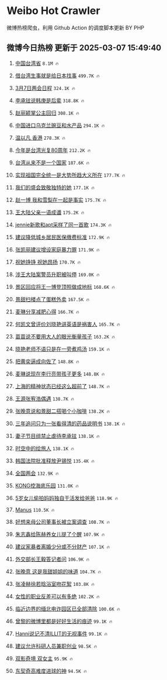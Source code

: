 # Weibo Hot Crawler 



微博热榜爬虫，利用 Github Action 的调度脚本更新 BY PHP 


## 微博今日热榜 更新于 2025-03-07 15:49:40 
1. [中国台湾省](https://s.weibo.com/weibo?q=%23%E4%B8%AD%E5%9B%BD%E5%8F%B0%E6%B9%BE%E7%9C%81%23&t=31&band_rank=1&Refer=top) `8.1M 🔥` 

1. [借台湾生事就是给日本找事](https://s.weibo.com/weibo?q=%23%E5%80%9F%E5%8F%B0%E6%B9%BE%E7%94%9F%E4%BA%8B%E5%B0%B1%E6%98%AF%E7%BB%99%E6%97%A5%E6%9C%AC%E6%89%BE%E4%BA%8B%23&t=31&band_rank=2&Refer=top) `499.7K 🔥` 

1. [3月7日两会日程](https://s.weibo.com/weibo?q=%233%E6%9C%887%E6%97%A5%E4%B8%A4%E4%BC%9A%E6%97%A5%E7%A8%8B%23&t=31&band_rank=3&Refer=top) `324.1K 🔥` 

1. [李承铉说韩庚是后辈](https://s.weibo.com/weibo?q=%E6%9D%8E%E6%89%BF%E9%93%89%E8%AF%B4%E9%9F%A9%E5%BA%9A%E6%98%AF%E5%90%8E%E8%BE%88&t=31&band_rank=4&Refer=top) `318.8K 🔥` 

1. [赵丽颖掌公主回归](https://s.weibo.com/weibo?q=%23%E8%B5%B5%E4%B8%BD%E9%A2%96%E6%8E%8C%E5%85%AC%E4%B8%BB%E5%9B%9E%E5%BD%92%23&t=31&band_rank=5&Refer=top) `308.1K 🔥` 

1. [中国进口乌克兰豌豆和水产品](https://s.weibo.com/weibo?q=%23%E4%B8%AD%E5%9B%BD%E8%BF%9B%E5%8F%A3%E4%B9%8C%E5%85%8B%E5%85%B0%E8%B1%8C%E8%B1%86%E5%92%8C%E6%B0%B4%E4%BA%A7%E5%93%81%23&t=31&band_rank=6&Refer=top) `294.1K 🔥` 

1. [温以凡 香港](https://s.weibo.com/weibo?q=%E6%B8%A9%E4%BB%A5%E5%87%A1%20%E9%A6%99%E6%B8%AF&t=31&band_rank=7&Refer=top) `278.3K 🔥` 

1. [今年是台湾光复80周年](https://s.weibo.com/weibo?q=%23%E4%BB%8A%E5%B9%B4%E6%98%AF%E5%8F%B0%E6%B9%BE%E5%85%89%E5%A4%8D80%E5%91%A8%E5%B9%B4%23&t=31&band_rank=8&Refer=top) `212.2K 🔥` 

1. [台湾从来不是一个国家](https://s.weibo.com/weibo?q=%23%E5%8F%B0%E6%B9%BE%E4%BB%8E%E6%9D%A5%E4%B8%8D%E6%98%AF%E4%B8%80%E4%B8%AA%E5%9B%BD%E5%AE%B6%23&t=31&band_rank=9&Refer=top) `187.6K 🔥` 

1. [实现祖国完全统一是大势所趋大义所在](https://s.weibo.com/weibo?q=%23%E5%AE%9E%E7%8E%B0%E7%A5%96%E5%9B%BD%E5%AE%8C%E5%85%A8%E7%BB%9F%E4%B8%80%E6%98%AF%E5%A4%A7%E5%8A%BF%E6%89%80%E8%B6%8B%E5%A4%A7%E4%B9%89%E6%89%80%E5%9C%A8%23&t=31&band_rank=10&Refer=top) `177.7K 🔥` 

1. [我们的盛会致敬独特的她](https://s.weibo.com/weibo?q=%23%E6%88%91%E4%BB%AC%E7%9A%84%E7%9B%9B%E4%BC%9A%E8%87%B4%E6%95%AC%E7%8B%AC%E7%89%B9%E7%9A%84%E5%A5%B9%23&t=31&band_rank=11&Refer=top) `177.1K 🔥` 

1. [赵一博 我和雪梨在一起是事实](https://s.weibo.com/weibo?q=%E8%B5%B5%E4%B8%80%E5%8D%9A%20%E6%88%91%E5%92%8C%E9%9B%AA%E6%A2%A8%E5%9C%A8%E4%B8%80%E8%B5%B7%E6%98%AF%E4%BA%8B%E5%AE%9E&t=31&band_rank=12&Refer=top) `175.7K 🔥` 

1. [王大陆父亲一语成谶](https://s.weibo.com/weibo?q=%23%E7%8E%8B%E5%A4%A7%E9%99%86%E7%88%B6%E4%BA%B2%E4%B8%80%E8%AF%AD%E6%88%90%E8%B0%B6%23&t=31&band_rank=13&Refer=top) `175.2K 🔥` 

1. [jennie新歌和apt采样了同一首歌](https://s.weibo.com/weibo?q=jennie%E6%96%B0%E6%AD%8C%E5%92%8Capt%E9%87%87%E6%A0%B7%E4%BA%86%E5%90%8C%E4%B8%80%E9%A6%96%E6%AD%8C&t=31&band_rank=14&Refer=top) `174.3K 🔥` 

1. [建议降低城乡居民医保缴费标准](https://s.weibo.com/weibo?q=%23%E5%BB%BA%E8%AE%AE%E9%99%8D%E4%BD%8E%E5%9F%8E%E4%B9%A1%E5%B1%85%E6%B0%91%E5%8C%BB%E4%BF%9D%E7%BC%B4%E8%B4%B9%E6%A0%87%E5%87%86%23&t=31&band_rank=15&Refer=top) `172.9K 🔥` 

1. [张凯丽建议增设家庭暴力罪](https://s.weibo.com/weibo?q=%23%E5%BC%A0%E5%87%AF%E4%B8%BD%E5%BB%BA%E8%AE%AE%E5%A2%9E%E8%AE%BE%E5%AE%B6%E5%BA%AD%E6%9A%B4%E5%8A%9B%E7%BD%AA%23&t=31&band_rank=16&Refer=top) `171.9K 🔥` 

1. [祝她铮铮 祝她昂扬](https://s.weibo.com/weibo?q=%E7%A5%9D%E5%A5%B9%E9%93%AE%E9%93%AE%20%E7%A5%9D%E5%A5%B9%E6%98%82%E6%89%AC&t=31&band_rank=17&Refer=top) `170.7K 🔥` 

1. [涉王大陆案警员升职被叫停](https://s.weibo.com/weibo?q=%23%E6%B6%89%E7%8E%8B%E5%A4%A7%E9%99%86%E6%A1%88%E8%AD%A6%E5%91%98%E5%8D%87%E8%81%8C%E8%A2%AB%E5%8F%AB%E5%81%9C%23&t=31&band_rank=18&Refer=top) `169.0K 🔥` 

1. [景区回应将王一博登顶照做成地标](https://s.weibo.com/weibo?q=%23%E6%99%AF%E5%8C%BA%E5%9B%9E%E5%BA%94%E5%B0%86%E7%8E%8B%E4%B8%80%E5%8D%9A%E7%99%BB%E9%A1%B6%E7%85%A7%E5%81%9A%E6%88%90%E5%9C%B0%E6%A0%87%23&t=31&band_rank=19&Refer=top) `168.6K 🔥` 

1. [景甜扫楼点了蛋糕外卖](https://s.weibo.com/weibo?q=%23%E6%99%AF%E7%94%9C%E6%89%AB%E6%A5%BC%E7%82%B9%E4%BA%86%E8%9B%8B%E7%B3%95%E5%A4%96%E5%8D%96%23&t=31&band_rank=20&Refer=top) `167.5K 🔥` 

1. [麦琳分享减肥心得](https://s.weibo.com/weibo?q=%E9%BA%A6%E7%90%B3%E5%88%86%E4%BA%AB%E5%87%8F%E8%82%A5%E5%BF%83%E5%BE%97&t=31&band_rank=21&Refer=top) `166.7K 🔥` 

1. [何凯文曾评价刘晓艳讲英语是祸害人](https://s.weibo.com/weibo?q=%23%E4%BD%95%E5%87%AF%E6%96%87%E6%9B%BE%E8%AF%84%E4%BB%B7%E5%88%98%E6%99%93%E8%89%B3%E8%AE%B2%E8%8B%B1%E8%AF%AD%E6%98%AF%E7%A5%B8%E5%AE%B3%E4%BA%BA%23&t=31&band_rank=22&Refer=top) `165.7K 🔥` 

1. [苗苗说不要用大人的眼光衡量孩子](https://s.weibo.com/weibo?q=%E8%8B%97%E8%8B%97%E8%AF%B4%E4%B8%8D%E8%A6%81%E7%94%A8%E5%A4%A7%E4%BA%BA%E7%9A%84%E7%9C%BC%E5%85%89%E8%A1%A1%E9%87%8F%E5%AD%A9%E5%AD%90&t=31&band_rank=23&Refer=top) `163.2K 🔥` 

1. [晓艳老师不语只是在一旁煮鸡汤](https://s.weibo.com/weibo?q=%E6%99%93%E8%89%B3%E8%80%81%E5%B8%88%E4%B8%8D%E8%AF%AD%E5%8F%AA%E6%98%AF%E5%9C%A8%E4%B8%80%E6%97%81%E7%85%AE%E9%B8%A1%E6%B1%A4&t=31&band_rank=24&Refer=top) `159.1K 🔥` 

1. [把黄奕逼成向佐了](https://s.weibo.com/weibo?q=%E6%8A%8A%E9%BB%84%E5%A5%95%E9%80%BC%E6%88%90%E5%90%91%E4%BD%90%E4%BA%86&t=31&band_rank=25&Refer=top) `148.8K 🔥` 

1. [麦琳说现在李行亮带孩子更多](https://s.weibo.com/weibo?q=%23%E9%BA%A6%E7%90%B3%E8%AF%B4%E7%8E%B0%E5%9C%A8%E6%9D%8E%E8%A1%8C%E4%BA%AE%E5%B8%A6%E5%AD%A9%E5%AD%90%E6%9B%B4%E5%A4%9A%23&t=31&band_rank=26&Refer=top) `148.8K 🔥` 

1. [上海的精神状态已经这么超前了](https://s.weibo.com/weibo?q=%E4%B8%8A%E6%B5%B7%E7%9A%84%E7%B2%BE%E7%A5%9E%E7%8A%B6%E6%80%81%E5%B7%B2%E7%BB%8F%E8%BF%99%E4%B9%88%E8%B6%85%E5%89%8D%E4%BA%86&t=31&band_rank=27&Refer=top) `148.7K 🔥` 

1. [王源张宥浩偶遇](https://s.weibo.com/weibo?q=%23%E7%8E%8B%E6%BA%90%E5%BC%A0%E5%AE%A5%E6%B5%A9%E5%81%B6%E9%81%87%23&t=31&band_rank=28&Refer=top) `138.7K 🔥` 

1. [张晚意说和景甜二搭喝个小咖啡](https://s.weibo.com/weibo?q=%23%E5%BC%A0%E6%99%9A%E6%84%8F%E8%AF%B4%E5%92%8C%E6%99%AF%E7%94%9C%E4%BA%8C%E6%90%AD%E5%96%9D%E4%B8%AA%E5%B0%8F%E5%92%96%E5%95%A1%23&t=31&band_rank=29&Refer=top) `138.2K 🔥` 

1. [三年追问只为一张看得清的药品说明书](https://s.weibo.com/weibo?q=%23%E4%B8%89%E5%B9%B4%E8%BF%BD%E9%97%AE%E5%8F%AA%E4%B8%BA%E4%B8%80%E5%BC%A0%E7%9C%8B%E5%BE%97%E6%B8%85%E7%9A%84%E8%8D%AF%E5%93%81%E8%AF%B4%E6%98%8E%E4%B9%A6%23&t=31&band_rank=30&Refer=top) `138.1K 🔥` 

1. [妻子节目组禁止虐待李承铉](https://s.weibo.com/weibo?q=%E5%A6%BB%E5%AD%90%E8%8A%82%E7%9B%AE%E7%BB%84%E7%A6%81%E6%AD%A2%E8%99%90%E5%BE%85%E6%9D%8E%E6%89%BF%E9%93%89&t=31&band_rank=31&Refer=top) `138.1K 🔥` 

1. [时空中的绘旅人](https://s.weibo.com/weibo?q=%23%E6%97%B6%E7%A9%BA%E4%B8%AD%E7%9A%84%E7%BB%98%E6%97%85%E4%BA%BA%23&t=31&band_rank=32&Refer=top) `138.1K 🔥` 

1. [韩国法院批准释放尹锡悦](https://s.weibo.com/weibo?q=%23%E9%9F%A9%E5%9B%BD%E6%B3%95%E9%99%A2%E6%89%B9%E5%87%86%E9%87%8A%E6%94%BE%E5%B0%B9%E9%94%A1%E6%82%A6%23&t=31&band_rank=33&Refer=top) `135.4K 🔥` 

1. [全国两会](https://s.weibo.com/weibo?q=%23%E5%85%A8%E5%9B%BD%E4%B8%A4%E4%BC%9A%23&t=31&band_rank=34&Refer=top) `132.9K 🔥` 

1. [KONG控海底乐园](https://s.weibo.com/weibo?q=KONG%E6%8E%A7%E6%B5%B7%E5%BA%95%E4%B9%90%E5%9B%AD&t=31&band_rank=35&Refer=top) `131.0K 🔥` 

1. [5岁女儿偷拍妈妈独自干活发给爸爸](https://s.weibo.com/weibo?q=%235%E5%B2%81%E5%A5%B3%E5%84%BF%E5%81%B7%E6%8B%8D%E5%A6%88%E5%A6%88%E7%8B%AC%E8%87%AA%E5%B9%B2%E6%B4%BB%E5%8F%91%E7%BB%99%E7%88%B8%E7%88%B8%23&t=31&band_rank=36&Refer=top) `118.9K 🔥` 

1. [Manus](https://s.weibo.com/weibo?q=Manus&t=31&band_rank=37&Refer=top) `110.5K 🔥` 

1. [好想来母公司董事长被立案调查](https://s.weibo.com/weibo?q=%23%E5%A5%BD%E6%83%B3%E6%9D%A5%E6%AF%8D%E5%85%AC%E5%8F%B8%E8%91%A3%E4%BA%8B%E9%95%BF%E8%A2%AB%E7%AB%8B%E6%A1%88%E8%B0%83%E6%9F%A5%23&t=31&band_rank=38&Refer=top) `108.7K 🔥` 

1. [朱志鑫给陈赫养女儿提了个醒](https://s.weibo.com/weibo?q=%E6%9C%B1%E5%BF%97%E9%91%AB%E7%BB%99%E9%99%88%E8%B5%AB%E5%85%BB%E5%A5%B3%E5%84%BF%E6%8F%90%E4%BA%86%E4%B8%AA%E9%86%92&t=31&band_rank=39&Refer=top) `107.9K 🔥` 

1. [建议家暴者离婚少分或不分财产](https://s.weibo.com/weibo?q=%23%E5%BB%BA%E8%AE%AE%E5%AE%B6%E6%9A%B4%E8%80%85%E7%A6%BB%E5%A9%9A%E5%B0%91%E5%88%86%E6%88%96%E4%B8%8D%E5%88%86%E8%B4%A2%E4%BA%A7%23&t=31&band_rank=40&Refer=top) `107.1K 🔥` 

1. [外交部长王毅答记者问](https://s.weibo.com/weibo?q=%23%E5%A4%96%E4%BA%A4%E9%83%A8%E9%95%BF%E7%8E%8B%E6%AF%85%E7%AD%94%E8%AE%B0%E8%80%85%E9%97%AE%23&t=31&band_rank=41&Refer=top) `106.9K 🔥` 

1. [张晚意 这是我甜姐姐的味道](https://s.weibo.com/weibo?q=%E5%BC%A0%E6%99%9A%E6%84%8F%20%E8%BF%99%E6%98%AF%E6%88%91%E7%94%9C%E5%A7%90%E5%A7%90%E7%9A%84%E5%91%B3%E9%81%93&t=31&band_rank=42&Refer=top) `104.7K 🔥` 

1. [张凌赫徐若晗浴室吻花絮](https://s.weibo.com/weibo?q=%23%E5%BC%A0%E5%87%8C%E8%B5%AB%E5%BE%90%E8%8B%A5%E6%99%97%E6%B5%B4%E5%AE%A4%E5%90%BB%E8%8A%B1%E7%B5%AE%23&t=31&band_rank=43&Refer=top) `103.8K 🔥` 

1. [女性的职业反差可以有多绝](https://s.weibo.com/weibo?q=%23%E5%A5%B3%E6%80%A7%E7%9A%84%E8%81%8C%E4%B8%9A%E5%8F%8D%E5%B7%AE%E5%8F%AF%E4%BB%A5%E6%9C%89%E5%A4%9A%E7%BB%9D%23&t=31&band_rank=44&Refer=top) `102.2K 🔥` 

1. [临近边界的缅北电诈园区已全部清除](https://s.weibo.com/weibo?q=%23%E4%B8%B4%E8%BF%91%E8%BE%B9%E7%95%8C%E7%9A%84%E7%BC%85%E5%8C%97%E7%94%B5%E8%AF%88%E5%9B%AD%E5%8C%BA%E5%B7%B2%E5%85%A8%E9%83%A8%E6%B8%85%E9%99%A4%23&t=31&band_rank=45&Refer=top) `100.6K 🔥` 

1. [曾黎的微博里都是好好生活的痕迹](https://s.weibo.com/weibo?q=%E6%9B%BE%E9%BB%8E%E7%9A%84%E5%BE%AE%E5%8D%9A%E9%87%8C%E9%83%BD%E6%98%AF%E5%A5%BD%E5%A5%BD%E7%94%9F%E6%B4%BB%E7%9A%84%E7%97%95%E8%BF%B9&t=31&band_rank=46&Refer=top) `99.1K 🔥` 

1. [Hanni说记不清ILLIT的无视事件](https://s.weibo.com/weibo?q=%23Hanni%E8%AF%B4%E8%AE%B0%E4%B8%8D%E6%B8%85ILLIT%E7%9A%84%E6%97%A0%E8%A7%86%E4%BA%8B%E4%BB%B6%23&t=31&band_rank=47&Refer=top) `99.1K 🔥` 

1. [建议允许科研人员兼职创业](https://s.weibo.com/weibo?q=%23%E5%BB%BA%E8%AE%AE%E5%85%81%E8%AE%B8%E7%A7%91%E7%A0%94%E4%BA%BA%E5%91%98%E5%85%BC%E8%81%8C%E5%88%9B%E4%B8%9A%23&t=31&band_rank=48&Refer=top) `98.5K 🔥` 

1. [双影奇境 双女主](https://s.weibo.com/weibo?q=%E5%8F%8C%E5%BD%B1%E5%A5%87%E5%A2%83%20%E5%8F%8C%E5%A5%B3%E4%B8%BB&t=31&band_rank=49&Refer=top) `95.9K 🔥` 

1. [东契奇高难度进球的神](https://s.weibo.com/weibo?q=%23%E4%B8%9C%E5%A5%91%E5%A5%87%E9%AB%98%E9%9A%BE%E5%BA%A6%E8%BF%9B%E7%90%83%E7%9A%84%E7%A5%9E%23&t=31&band_rank=50&Refer=top) `94.5K 🔥` 

